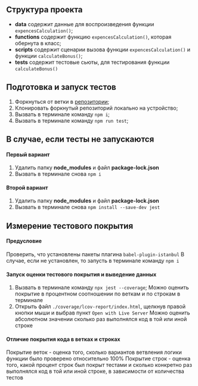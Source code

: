 ## Структура проекта
- **data** содержит данные для воспроизведения функции ```expencesCalculation()```;
- **functions** содержит функцию ```expencesCalculation()```, которая обернута в класс;
- **scripts** содержит сценарии вызова функции ```expencesCalculation()``` и функции ```calculateBonus()```;
- **tests** содержит тестовые сьюты, для тестирования функции ```calculateBonus()```

## Подготовка и запуск тестов
1. Форкнуться от ветки в [репозитории](https://github.com/rbznrzy/hw_2.4.1);
2. Клонировать форкнутый репозиторий локально на устройство;
3. Вызвать в терминале команду ```npm i```;
4. Вызвать в терминале команду ```npm run test```;

## В случае, если тесты не запускаются
#### Первый вариант
1. Удалить папку **node_modules** и файл **package-lock.json**
2. Вызвать в терминале снова ```npm i```
#### Второй вариант
1. Удалить папку **node_modules** и файл **package-lock.json**
2. Вызвать в терминале снова ```npm install --save-dev jest```


## Измерение тестового покрытия
#### Предусловие
Проверить, что установлены пакеты плагина ```babel-plugin-istanbul```
В случае, если не установлен, то запусть в терминале команду  ```npm i```

#### Запуск оценки тестового покрытия и выведение данных
1. Вызвать в терминале команду ```npx jest --coverage```;
Можно оценить покрытие в процентном соотношении по веткам и по строкам в терминале
2. Открыть файл ```./coverage/lcov-report/index.html```, щелкнув правой кнопки мыши и выбрав пункт ```Open with Live Server```
Можно оценить абсолютном значении сколько раз выполнялся код в той или иной строке

#### Отличие покрытия кода в ветках и строках
Покрытие веток - оценка того, сколько вариантов ветвления логики функции было проверено относительно 100%
Покрытие строк - оценка того, какой процент строк был покрыт тестами и сколько конкретно раз выполнялся код в той или иной строке, в зависимости от количества тестов
